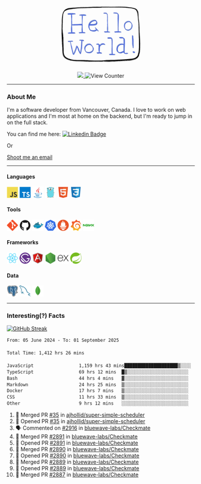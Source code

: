 <div align="center">
    <img src="./img/hello_world.webp" height="200px" width="">
    <div>
        <a href="https://www.linkedin.com/in/ajhollid">
            <img src="https://img.shields.io/badge/LinkedIn-blue"/>
        </a>
        <img src="https://komarev.com/ghpvc/?username=ajhollid&color=yellow" alt="View Counter">
    </div>
</div>

---

### About Me

I'm a software developer from Vancouver, Canada. I love to work on web applications and I'm most at home on the backend, but I'm ready to jump in on the full stack.

You can find me here: [![Linkedin Badge](https://img.shields.io/badge/-ajhollid-blue?style=flat&logo=Linkedin&logoColor=white)](https://www.linkedin.com/in/ajhollid)

Or

[Shoot me an email](mailto:ajhollid@gmail.com)

---

#### Languages

<div>
    <img src="./img/devicons/javascript-original.svg" width=30 height=30 alt="JavaScript">
    <img src="/img/devicons/typescript-original.svg" width=30 height=30 alt="TypeScript">
    <img src="./img/devicons/java-original.svg" width=30 height=30 alt="Java">
    <img src="./img/devicons/go-original.svg" width=30 height=30 alt="Golang">
    <img src="./img/devicons/html5-original.svg" width=30 height=30 alt="HTML 5">
    <img src="./img/devicons/css3-original.svg" width=30 height=30 alt="CSS 3">
</div>

#### Tools

<div>
    <img src="./img/devicons/git-original.svg" width=30 height=30 alt="Git">
    <img src="./img/devicons/github-original.svg" width=30 height=30 alt="Github">
    <img src="./img/devicons/docker-original.svg" width=30 
    height=30 alt="Docker">
    <img src="./img/devicons/kubernetes-original.svg" width=30 height=30 alt="K8">
    <img src="./img/devicons/prometheus-original.svg" width=30 height=30 alt="Prometheus">
    <img src="./img/devicons/grafana-original.svg" width=30 height=30 alt="Grafana">
    <img src="./img/devicons/nginx-original.svg" width=30 height=30 alt="Nginx">
</div>

#### Frameworks

<div>
    <img src="./img/devicons/react-original.svg" width=30 height=30 alt="React">
    <img src="./img/devicons/gatsby-original.svg" width=30 height=30 alt="Gatsby">
    <img src="./img/devicons/angularjs-original.svg" width=30 height=30 alt="AngularJS">
    <img src="./img/devicons/nodejs-original.svg" width=30 height=30 alt="NodeJS">
    <img src="./img/devicons/express-original.svg" width=30 height=30 alt="Express">
    <img src="./img/devicons/spring-original.svg" width=30 height=30 alt="Spring">
</div>

#### Data

<div>
    <img src="./img/devicons/postgresql-original.svg" width=30 height=30 alt="Postgresql">
    <img src="./img/devicons/mysql-original.svg" width=30 height=30 alt="Mysql">
    <img src="./img/devicons/mongodb-original.svg" width=30 height=30 alt="MongoDB">
</div>

---

### Interesting(?) Facts

[![GitHub Streak](http://github-readme-streak-stats.herokuapp.com?user=ajhollid)](https://git.io/streak-stats)

 <!--START_SECTION:waka-->

```txt
From: 05 June 2024 - To: 01 September 2025

Total Time: 1,412 hrs 26 mins

JavaScript                 1,159 hrs 43 mins████████████████████▒░░░░   81.58 %
TypeScript                 69 hrs 12 mins  █▒░░░░░░░░░░░░░░░░░░░░░░░   04.87 %
Bash                       44 hrs 4 mins   ▓░░░░░░░░░░░░░░░░░░░░░░░░   03.10 %
Markdown                   24 hrs 25 mins  ▒░░░░░░░░░░░░░░░░░░░░░░░░   01.72 %
Docker                     17 hrs 7 mins   ▒░░░░░░░░░░░░░░░░░░░░░░░░   01.20 %
CSS                        11 hrs 33 mins  ▒░░░░░░░░░░░░░░░░░░░░░░░░   00.81 %
Other                      9 hrs 12 mins   ░░░░░░░░░░░░░░░░░░░░░░░░░   00.65 %
```

<!--END_SECTION:waka-->


<!--START_SECTION:activity-->
1. 🎉 Merged PR [#35](https://github.com/ajhollid/super-simple-scheduler/pull/35) in [ajhollid/super-simple-scheduler](https://github.com/ajhollid/super-simple-scheduler)
2. 💪 Opened PR [#35](https://github.com/ajhollid/super-simple-scheduler/pull/35) in [ajhollid/super-simple-scheduler](https://github.com/ajhollid/super-simple-scheduler)
3. 🗣 Commented on [#2916](https://github.com/bluewave-labs/Checkmate/pull/2916#issuecomment-3246086178) in [bluewave-labs/Checkmate](https://github.com/bluewave-labs/Checkmate)
4. 🎉 Merged PR [#2891](https://github.com/bluewave-labs/Checkmate/pull/2891) in [bluewave-labs/Checkmate](https://github.com/bluewave-labs/Checkmate)
5. 💪 Opened PR [#2891](https://github.com/bluewave-labs/Checkmate/pull/2891) in [bluewave-labs/Checkmate](https://github.com/bluewave-labs/Checkmate)
6. 🎉 Merged PR [#2890](https://github.com/bluewave-labs/Checkmate/pull/2890) in [bluewave-labs/Checkmate](https://github.com/bluewave-labs/Checkmate)
7. 💪 Opened PR [#2890](https://github.com/bluewave-labs/Checkmate/pull/2890) in [bluewave-labs/Checkmate](https://github.com/bluewave-labs/Checkmate)
8. 🎉 Merged PR [#2889](https://github.com/bluewave-labs/Checkmate/pull/2889) in [bluewave-labs/Checkmate](https://github.com/bluewave-labs/Checkmate)
9. 💪 Opened PR [#2889](https://github.com/bluewave-labs/Checkmate/pull/2889) in [bluewave-labs/Checkmate](https://github.com/bluewave-labs/Checkmate)
10. 🎉 Merged PR [#2887](https://github.com/bluewave-labs/Checkmate/pull/2887) in [bluewave-labs/Checkmate](https://github.com/bluewave-labs/Checkmate)
<!--END_SECTION:activity-->
